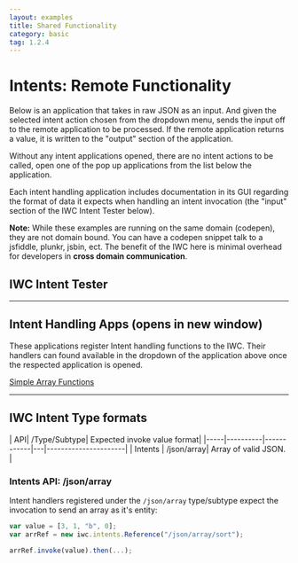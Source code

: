 ```yaml
---
layout: examples
title: Shared Functionality
category: basic
tag: 1.2.4
---
```


# Intents: Remote Functionality
Below is an application that takes in raw JSON as an input. And given the selected intent action chosen from the
dropdown menu, sends the input off to the remote application to be processed. If the remote application returns a
value, it is written to the "output" section of the application.

Without any intent applications opened, there are no intent actions to be called, open one of the pop up applications
from the list below the application.


Each intent handling application includes documentation in its GUI regarding the format of data it expects when handling
an intent invocation (the "input" section of the IWC Intent Tester below).

**Note:** While these examples are running on the same domain (codepen), they are not domain bound. You can have a
codepen snippet talk to a jsfiddle, plunkr, jsbin, ect. The benefit of the IWC here is minimal overhead for developers
in **cross domain communication**.

## IWC Intent Tester
<p data-height="500" data-theme-id="0" data-slug-hash="OMjzEr" data-default-tab="Result" data-user="Kevin-K" class='codepen'>


***

## Intent Handling Apps (opens in new window)
These applications register Intent handling functions to the IWC. Their handlers can found available in the dropdown
of the application above once the respected application is opened.
<div class="app-list">
    <a href="#"  onClick="openPopup('JGyMey','Simple Array Functions');return false;" >Simple Array Functions</a>
</div>

<script type="text/javascript">
    var openPopup = function(hash,title,height,width){
        if(!hash) {
            return;
        }
        title = title || '';
        height = height || 600;
        width = width || 500;
        var settings = "height=" + height + ", width=" + width;
        window.open('popupPen.html?title=' + title + '&hash='+hash, hash, settings);
    };
</script>

***

## IWC Intent Type formats
| API| /Type/Subtype| Expected invoke value format|
|-----|----------|------------|---|----------------------|
| Intents | /json/array| Array of valid JSON. |

### Intents API: /json/array
Intent handlers registered under the `/json/array` type/subtype expect the invocation to send an array as it's entity:

``` js
var value = [3, 1, "b", 0];
var arrRef = new iwc.intents.Reference("/json/array/sort");

arrRef.invoke(value).then(...);
```
